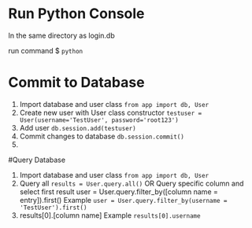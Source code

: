 # Run Python Console
In the same directory as login.db

run command $ `python`

# Commit to Database
1. Import database and user class `from app import db, User`
2. Create new user with User class constructor `testuser = User(username='TestUser', password='root123')`
3. Add user `db.session.add(testuser)`
4. Commit changes to database `db.session.commit()`
5. 
#Query Database
1. Import database and user class `from app import db, User`
2. Query all `results = User.query.all()` OR  Query specific column and select first result user = User.query.filter_by([column name = entry]).first() Example `user = User.query.filter_by(username = 'TestUser').first()`
3. results[0].[column name] Example `results[0].username`


